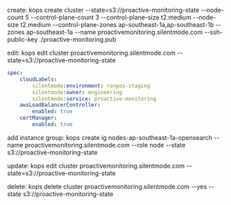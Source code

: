 create:
kops create cluster --state=s3://proactive-monitoring-state --node-count 5 --control-plane-count 3 --control-plane-size t2.medium --node-size t2.medium --control-plane-zones ap-southeast-1a,ap-southeast-1b --zones ap-southeast-1a --name proactivemonitoring.silentmode.com --ssh-public-key ./proactive-monitoring.pub

edit:
kops edit cluster proactivemonitoring.silentmode.com --state=s3://proactive-monitoring-state

```yaml
spec:
    cloudLabels:
        silentmode:environment: ronpos-staging
        silentmode:owner: engineering
        silentmode:service: proactive-monitoring
    awsLoadBalancerController:
        enabled: true
    certManager:
        enabled: true
```

add instance group:
kops create ig nodes-ap-southeast-1a-opensearch --name proactivemonitoring.silentmode.com --role node --state s3://proactive-monitoring-state

update:
kops edit cluster proactivemonitoring.silentmode.com --state=s3://proactive-monitoring-state

delete:
kops delete cluster  proactivemonitoring.silentmode.com --yes --state s3://proactive-monitoring-state
